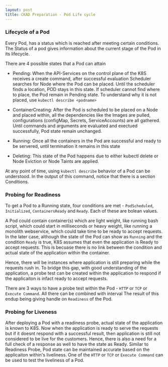 ```yaml
---
layout: post
title: CKAD Preparation - Pod Life cycle
---
```

<!-- Post Content -->

### Lifecycle of a Pod

Every Pod, has a status which is reached after meeting certain conditions. The Status of a pod gives information about the current stage of the Pod in its lifecycle.

There are 4 possible states that a Pod can attain

- Pending: When the API-Services on the control plane of the K8S receives a create command, after successful evaluation Scheduler searches for Node where the Pod can be placed. Until the scheduler finds a location, POD stays in this state. If scheduler cannot find where to place, the Pod remain in Pending state. To understand why it is not placed, use `kubectl describe <podname>` 

- ContainerCreating: After the Pod is scheduled to be placed on a Node and placed within, all the dependencies like the Images are pulled, configurations (configMap, Secrets, ServiceAccounts) are all gathered. Until commands and arguments are evaluated and exectued successfully, Pod state remain unchanged. 

- Running: Once all the containers in the Pod are successful and ready to be servered, until termination it remains in this state

- Deleting: This state of the Pod happens due to either kubectl delete or Node Eviction or Node Taints are applied. 

At any point of time, using `kubectl describe` behavior of a Pod can be understood. In the output of this command, notice that there is a section Conditions. 

### Probing for Readiness 

To get a Pod to a Running state, four conditions are met - `PodScheduled`, `Initialized`, `ContainersReady` and `Ready`. Each of these are bolean values. 

A Pod could contain container(s) which are light weight, like running bash script, which could start in milliseconds or heavy weight, like running a monolith webservice, which could take time to be ready to accept requests. In the later case, although the state of the Pod can show as `Running` and the condition `Ready` is true, K8S assumes that even the application is Ready to accept requests. This is becuase there is no link between the condition and actual state of the application within the container. 

Hence, there will be instances where application is still preparing while the requests rush in. To bridge this gap, with good understanding of the application, a probe test can be created within the application to respond if the applicaiton is infact ready to accept requests. 

There are 3 ways to have a probe test within the Pod - `HTTP` or `TCP` or `Execute Command`. All there can be combined with interval The result of this endup being giving handle on `Readiness` of the Pod. 

### Probing for Liveness

After deploying a Pod with a readiness probe, actual state of the application is known to K8S. Now when the application is ready to serve the requests but if it doesnt respond with a successful result, then application is still not considered to be live for the customers. Hence, there is also a need for a full check of a response as well to have the state as Ready. Similar to Readiness Probe, Pod state can be maintained accurate based on the applicaiton within's liveliness. One of the `HTTP` or `TCP` or `Execute Command` can be used to test the liveliness of a Pod.

